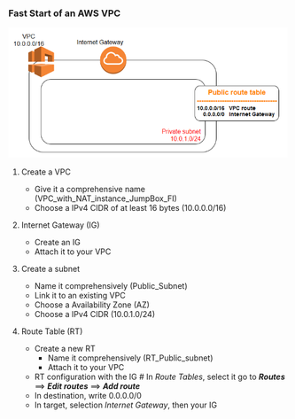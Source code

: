 ### Fast Start of an AWS VPC

![VPC_Basics](https://github.com/Cyril-Basquin/AWS/blob/master/Tutorials/Images/Basics_VPC.png)


1. Create a VPC
    + Give it a comprehensive name (VPC_with_NAT_instance_JumpBox_FI)
    + Choose a IPv4 CIDR of at least 16 bytes (10.0.0.0/16)


2. Internet Gateway (IG)
    + Create an IG
    + Attach it to your VPC


3. Create a subnet
    + Name it comprehensively (Public_Subnet)
    + Link it to an existing VPC
    + Choose a Availability Zone (AZ)
    + Choose a IPv4 CIDR (10.0.1.0/24)


4. Route Table (RT)
    + Create a new RT
        + Name it comprehensively (RT_Public_subnet)
        + Attach it to your VPC
    + RT configuration with the IG
\# In *Route Tables*, select it go to __*Routes*__  ==> __*Edit routes*__ ==> __*Add route*__
    + In destination, write 0.0.0.0/0
    + In target, selection *Internet Gateway*, then your IG
